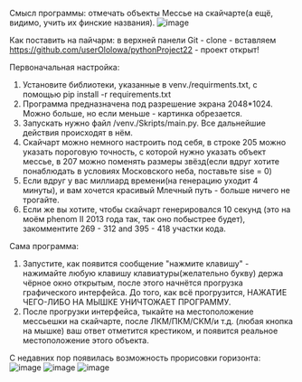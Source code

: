 Смысл программы: отмечать объекты Мессье на скайчарте(а ещё, видимо, учить их финские названия).
![image](https://github.com/user-attachments/assets/50775e85-d4d1-497d-9a2c-58765bc80a56)


Как поставить на пайчарм: в верхней панели Git - clone - вставляем https://github.com/userOlolowa/pythonProject22 - проект открыт!

Первоначальная настройка:
1. Установите библиотеки, указанные в venv./requirments.txt, с помощью   pip install -r requirements.txt
2. Программа предназначена под разрешение экрана 2048*1024. Можно больше, но если меньше - картинка обрезается.
3. Запускать нужно файл /venv./Skripts/main.py. Все дальнейшие действия происходят в нём.
4. Скайчарт можно немного настроить под себя, в строке 205 можно указать пороговую точность, с которой нужно указать объект мессье, в 207 можно поменять размеры звёзд(если вдруг хотите понаблюдать в условиях Московского неба, поставьте sise = 0) 
5. Если вдруг у вас миллиард времени(на генерацию уходит 4 минуты), и вам хочется красивый Млечный путь - больше ничего не трогайте.
6. Если же вы хотите, чтобы скайчарт генерировался 10 секунд (это на моём phenom II 2013 года так, так оно побыстрее будет), закомментите 269 - 312 and 395 - 418 участки кода.

Сама программа:
1. 3апустите, как появится сообщение "нажмите клавишу" - нажимайте любую клавишу клавиатуры(желательно букву) держа чёрное окно открытым, после этого начнётся прогрузка графического интерфейса. До того, как всё прогрузится, НАЖАТИЕ ЧЕГО-ЛИБО НА МЫШКЕ УНИЧТОЖАЕТ ПРОГРАММУ.
2. После прогрузки интерфейса, тыкайте на местоположение мессьешки на скайчарте, после ЛКМ/ПКМ/СКМ/и т.д. (любая кнопка на мышке) ваш ответ отметится крестиком, и появится реальное местоположение этого объекта.


С недавних пор появилась возможность прорисовки горизонта:
![image](https://github.com/user-attachments/assets/30dbd718-3e2c-4f49-8bc4-252b48d5fb1c)
![image](https://github.com/user-attachments/assets/0286b818-a123-4a8f-a0e6-44e55504dbf1)
![image](https://github.com/user-attachments/assets/6bfa254e-6320-4e3d-8df2-fa3ed7a902f2)



